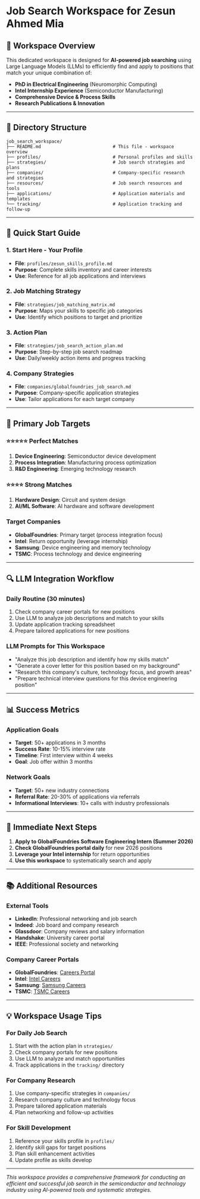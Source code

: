# Job Search Workspace for Zesun Ahmed Mia

## 🎯 **Workspace Overview**

This dedicated workspace is designed for **AI-powered job searching** using Large Language Models (LLMs) to efficiently find and apply to positions that match your unique combination of:
- **PhD in Electrical Engineering** (Neuromorphic Computing)
- **Intel Internship Experience** (Semiconductor Manufacturing)
- **Comprehensive Device & Process Skills**
- **Research Publications & Innovation**

---

## 📁 **Directory Structure**

```
job_search_workspace/
├── README.md                           # This file - workspace overview
├── profiles/                           # Personal profiles and skills
├── strategies/                         # Job search strategies and plans
├── companies/                          # Company-specific research and strategies
├── resources/                          # Job search resources and tools
├── applications/                       # Application materials and templates
└── tracking/                           # Application tracking and follow-up
```

---

## 🚀 **Quick Start Guide**

### **1. Start Here - Your Profile**
- **File**: `profiles/zesun_skills_profile.md`
- **Purpose**: Complete skills inventory and career interests
- **Use**: Reference for all job applications and interviews

### **2. Job Matching Strategy**
- **File**: `strategies/job_matching_matrix.md`
- **Purpose**: Maps your skills to specific job categories
- **Use**: Identify which positions to target and prioritize

### **3. Action Plan**
- **File**: `strategies/job_search_action_plan.md`
- **Purpose**: Step-by-step job search roadmap
- **Use**: Daily/weekly action items and progress tracking

### **4. Company Strategies**
- **File**: `companies/globalfoundries_job_search.md`
- **Purpose**: Company-specific application strategies
- **Use**: Tailor applications for each target company

---

## 💼 **Primary Job Targets**

### **⭐⭐⭐⭐⭐ Perfect Matches**
1. **Device Engineering**: Semiconductor device development
2. **Process Integration**: Manufacturing process optimization
3. **R&D Engineering**: Emerging technology research

### **⭐⭐⭐⭐ Strong Matches**
1. **Hardware Design**: Circuit and system design
2. **AI/ML Software**: AI hardware and software development

### **Target Companies**
- **GlobalFoundries**: Primary target (process integration focus)
- **Intel**: Return opportunity (leverage internship)
- **Samsung**: Device engineering and memory technology
- **TSMC**: Process technology and device engineering

---

## 🔍 **LLM Integration Workflow**

### **Daily Routine (30 minutes)**
1. Check company career portals for new positions
2. Use LLM to analyze job descriptions and match to your skills
3. Update application tracking spreadsheet
4. Prepare tailored applications for new positions

### **LLM Prompts for This Workspace**
- "Analyze this job description and identify how my skills match"
- "Generate a cover letter for this position based on my background"
- "Research this company's culture, technology focus, and growth areas"
- "Prepare technical interview questions for this device engineering position"

---

## 📊 **Success Metrics**

### **Application Goals**
- **Target**: 50+ applications in 3 months
- **Success Rate**: 10-15% interview rate
- **Timeline**: First interview within 4 weeks
- **Goal**: Job offer within 3 months

### **Network Goals**
- **Target**: 50+ new industry connections
- **Referral Rate**: 20-30% of applications via referrals
- **Informational Interviews**: 10+ calls with industry professionals

---

## 🎯 **Immediate Next Steps**

1. **Apply to GlobalFoundries Software Engineering Intern (Summer 2026)**
2. **Check GlobalFoundries portal daily** for new 2026 positions
3. **Leverage your Intel internship** for return opportunities
4. **Use this workspace** to systematically search and apply

---

## 📚 **Additional Resources**

### **External Tools**
- **LinkedIn**: Professional networking and job search
- **Indeed**: Job board and company research
- **Glassdoor**: Company reviews and salary information
- **Handshake**: University career portal
- **IEEE**: Professional society and networking

### **Company Career Portals**
- **GlobalFoundries**: [Careers Portal](https://globalfoundries.wd1.myworkdayjobs.com/en-US/External/jobs)
- **Intel**: [Intel Careers](https://jobs.intel.com/)
- **Samsung**: [Samsung Careers](https://www.samsung.com/us/careers/)
- **TSMC**: [TSMC Careers](https://www.tsmc.com/english/careers)

---

## 💡 **Workspace Usage Tips**

### **For Daily Job Search**
1. Start with the action plan in `strategies/`
2. Check company portals for new positions
3. Use LLM to analyze and match opportunities
4. Track applications in the `tracking/` directory

### **For Company Research**
1. Use company-specific strategies in `companies/`
2. Research company culture and technology focus
3. Prepare tailored application materials
4. Plan networking and follow-up activities

### **For Skill Development**
1. Reference your skills profile in `profiles/`
2. Identify skill gaps for target positions
3. Plan skill enhancement activities
4. Update profile as skills develop

---

*This workspace provides a comprehensive framework for conducting an efficient and successful job search in the semiconductor and technology industry using AI-powered tools and systematic strategies.*
